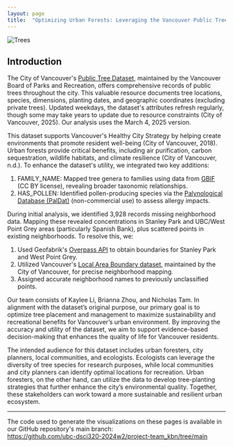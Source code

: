 ```yaml
---
layout: page
title:  "Optimizing Urban Forests: Leveraging the Vancouver Public Tree Dataset for Sustainability and Recreation"
---
```

![Trees](https://images.unsplash.com/photo-1515884045391-a9e471f4d36f?q=80&w=1457&auto=format&fit=crop&ixlib=rb-4.0.3&ixid=M3wxMjA3fDB8MHxwaG90by1wYWdlfHx8fGVufDB8fHx8fA%3D%3D)

## Introduction

The City of Vancouver's [Public Tree Dataset](https://opendata.vancouver.ca/explore/dataset/public-trees/information/?disjunctive.neighbourhood_name&disjunctive.on_street&disjunctive.species_name&disjunctive.common_name), maintained by the Vancouver Board of Parks and Recreation, offers comprehensive records of public trees throughout the city. This valuable resource documents tree locations, species, dimensions, planting dates, and geographic coordinates (excluding private trees). Updated weekdays, the dataset's attributes refresh regularly, though some may take years to update due to resource constraints (City of Vancouver, 2025). Our analysis uses the March 4, 2025 version.

This dataset supports Vancouver's Healthy City Strategy by helping create environments that promote resident well-being (City of Vancouver, 2018). Urban forests provide critical benefits, including air purification, carbon sequestration, wildlife habitats, and climate resilience (City of Vancouver, n.d.). To enhance the dataset's utility, we integrated two key additions:

1. FAMILY_NAME: Mapped tree genera to families using data from [GBIF](https://www.gbif.org) (CC BY license), revealing broader taxonomic relationships.
2. HAS_POLLEN: Identified pollen-producing species via the [Palynological Database (PalDat)](https://www.paldat.org) (non-commercial use) to assess allergy impacts.

During initial analysis, we identified 3,928 records missing neighborhood data. Mapping these revealed concentrations in Stanley Park and UBC/West Point Grey areas (particularly Spanish Bank), plus scattered points in existing neighborhoods. To resolve this, we:

1. Used Geofabrik's [Overpass API](https://www.openstreetmap.org) to obtain boundaries for Stanley Park and West Point Grey.
2. Utilized Vancouver's [Local Area Boundary dataset](https://opendata.vancouver.ca/explore/dataset/local-area-boundary/information/?disjunctive.name), maintained by the City of Vancouver, for precise neighborhood mapping.
3. Assigned accurate neighborhood names to previously unclassified points.

Our team consists of Kaylee Li, Brianna Zhou, and Nicholas Tam. In alignment with the dataset’s original purpose, our primary goal is to optimize tree placement and management to maximize sustainability and recreational benefits for Vancouver’s urban environment. By improving the accuracy and utility of the dataset, we aim to support evidence-based decision-making that enhances the quality of life for Vancouver residents.

The intended audience for this dataset includes urban foresters, city planners, local communities, and ecologists. Ecologists can leverage the diversity of tree species for research purposes, while local communities and city planners can identify optimal locations for recreation. Urban foresters, on the other hand, can utilize the data to develop tree-planting strategies that further enhance the city’s environmental quality. Together, these stakeholders can work toward a more sustainable and resilient urban ecosystem.

---
The code used to generate the visualizations on these pages is available in our GitHub repository's main branch:  
https://github.com/ubc-dsci320-2024w2/project-team_kbn/tree/main